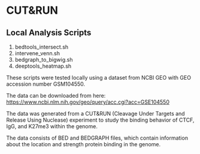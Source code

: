 # CUT&RUN

## Local Analysis Scripts
1. bedtools_intersect.sh
2. intervene_venn.sh
3. bedgraph_to_bigwig.sh
4. deeptools_heatmap.sh
   
These scripts were tested locally using a dataset from NCBI GEO with GEO accession number GSM104550.

The data can be downloaded from here: https://www.ncbi.nlm.nih.gov/geo/query/acc.cgi?acc=GSE104550

The data was generated from a CUT&RUN (Cleavage Under Targets and Release Using Nuclease) experiment to study the binding behavior of CTCF, IgG, and K27me3 within the genome.

The data consists of BED and BEDGRAPH files, which contain information about the location and strength protein binding in the genome. 
